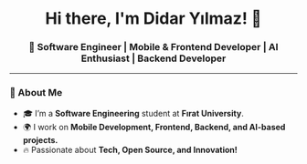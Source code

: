 <h1 align="center">Hi there, I'm Didar Yılmaz! 👋</h1>
<h3 align="center">🚀 Software Engineer | Mobile & Frontend Developer | AI Enthusiast | Backend Developer</h3>

---

### 📌 About Me
- 🎓 I’m a **Software Engineering** student at **Fırat University**.  
- 🌍 I work on **Mobile Development, Frontend, Backend, and AI-based projects.**   
- 🔥 Passionate about **Tech, Open Source, and Innovation!**  
